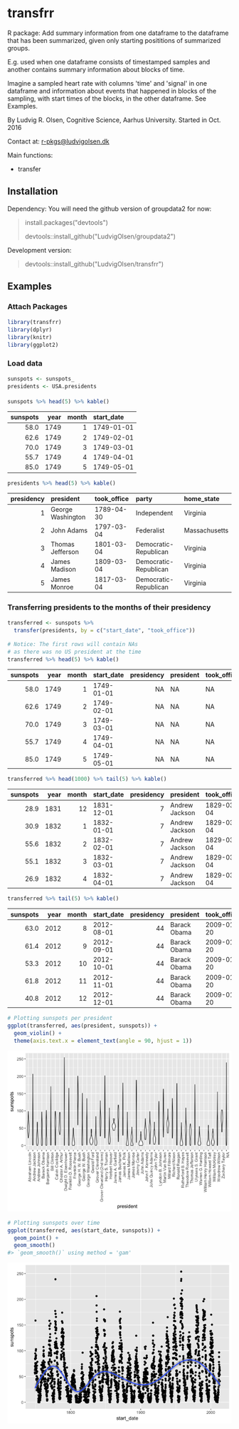 
<!-- README.md is generated from README.Rmd. Please edit that file -->
transfrr
========

R package: Add summary information from one dataframe to the dataframe that has been summarized, given only starting posititions of summarized groups.

E.g. used when one dataframe consists of timestamped samples and another contains summary information about blocks of time.

Imagine a sampled heart rate with columns 'time' and 'signal' in one dataframe and information about events that happened in blocks of the sampling, with start times of the blocks, in the other dataframe. See Examples.

By Ludvig R. Olsen,
Cognitive Science, Aarhus University.
Started in Oct. 2016

Contact at: <r-pkgs@ludvigolsen.dk>

Main functions:

-   transfer

Installation
------------

Dependency: You will need the github version of groupdata2 for now:

> install.packages("devtools")
>
> devtools::install\_github("LudvigOlsen/groupdata2")

Development version:

> devtools::install\_github("LudvigOlsen/transfrr")

<!-- ## Functions   -->
<!-- ### transfer()   -->
Examples
--------

### Attach Packages

``` r
library(transfrr)
library(dplyr)
library(knitr)
library(ggplot2)
```

### Load data

``` r
sunspots <- sunspots_
presidents <- USA.presidents

sunspots %>% head(5) %>% kable()
```

|  sunspots|  year|  month| start\_date |
|---------:|-----:|------:|:------------|
|      58.0|  1749|      1| 1749-01-01  |
|      62.6|  1749|      2| 1749-02-01  |
|      70.0|  1749|      3| 1749-03-01  |
|      55.7|  1749|      4| 1749-04-01  |
|      85.0|  1749|      5| 1749-05-01  |

``` r
presidents %>% head(5) %>% kable()
```

|  presidency| president         | took\_office | party                 | home\_state   |
|-----------:|:------------------|:-------------|:----------------------|:--------------|
|           1| George Washington | 1789-04-30   | Independent           | Virginia      |
|           2| John Adams        | 1797-03-04   | Federalist            | Massachusetts |
|           3| Thomas Jefferson  | 1801-03-04   | Democratic-Republican | Virginia      |
|           4| James Madison     | 1809-03-04   | Democratic-Republican | Virginia      |
|           5| James Monroe      | 1817-03-04   | Democratic-Republican | Virginia      |

### Transferring presidents to the months of their presidency

``` r
transferred <- sunspots %>% 
  transfer(presidents, by = c("start_date", "took_office"))
```

``` r
# Notice: The first rows will contain NAs
# as there was no US president at the time
transferred %>% head(5) %>% kable()
```

|  sunspots|  year|  month| start\_date |  presidency| president | took\_office | party | home\_state |
|---------:|-----:|------:|:------------|-----------:|:----------|:-------------|:------|:------------|
|      58.0|  1749|      1| 1749-01-01  |          NA| NA        | NA           | NA    | NA          |
|      62.6|  1749|      2| 1749-02-01  |          NA| NA        | NA           | NA    | NA          |
|      70.0|  1749|      3| 1749-03-01  |          NA| NA        | NA           | NA    | NA          |
|      55.7|  1749|      4| 1749-04-01  |          NA| NA        | NA           | NA    | NA          |
|      85.0|  1749|      5| 1749-05-01  |          NA| NA        | NA           | NA    | NA          |

``` r
transferred %>% head(1000) %>% tail(5) %>% kable()
```

|  sunspots|  year|  month| start\_date |  presidency| president      | took\_office | party      | home\_state |
|---------:|-----:|------:|:------------|-----------:|:---------------|:-------------|:-----------|:------------|
|      28.9|  1831|     12| 1831-12-01  |           7| Andrew Jackson | 1829-03-04   | Democratic | Tennessee   |
|      30.9|  1832|      1| 1832-01-01  |           7| Andrew Jackson | 1829-03-04   | Democratic | Tennessee   |
|      55.6|  1832|      2| 1832-02-01  |           7| Andrew Jackson | 1829-03-04   | Democratic | Tennessee   |
|      55.1|  1832|      3| 1832-03-01  |           7| Andrew Jackson | 1829-03-04   | Democratic | Tennessee   |
|      26.9|  1832|      4| 1832-04-01  |           7| Andrew Jackson | 1829-03-04   | Democratic | Tennessee   |

``` r
transferred %>% tail(5) %>% kable()
```

|  sunspots|  year|  month| start\_date |  presidency| president    | took\_office | party      | home\_state |
|---------:|-----:|------:|:------------|-----------:|:-------------|:-------------|:-----------|:------------|
|      63.0|  2012|      8| 2012-08-01  |          44| Barack Obama | 2009-01-20   | Democratic | Illinois    |
|      61.4|  2012|      9| 2012-09-01  |          44| Barack Obama | 2009-01-20   | Democratic | Illinois    |
|      53.3|  2012|     10| 2012-10-01  |          44| Barack Obama | 2009-01-20   | Democratic | Illinois    |
|      61.8|  2012|     11| 2012-11-01  |          44| Barack Obama | 2009-01-20   | Democratic | Illinois    |
|      40.8|  2012|     12| 2012-12-01  |          44| Barack Obama | 2009-01-20   | Democratic | Illinois    |

``` r
# Plotting sunspots per president
ggplot(transferred, aes(president, sunspots)) +
  geom_violin() +
  theme(axis.text.x = element_text(angle = 90, hjust = 1))
```

![](README-unnamed-chunk-6-1.png)

``` r
# Plotting sunspots over time
ggplot(transferred, aes(start_date, sunspots)) +
  geom_point() +
  geom_smooth()
#> `geom_smooth()` using method = 'gam'
```

![](README-unnamed-chunk-7-1.png)
